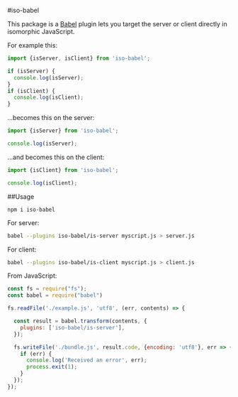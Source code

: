 #iso-babel

This package is a [Babel](https://github.com/babel/babel) plugin lets you target the
server or client directly in isomorphic JavaScript.

For example this:

```javascript
import {isServer, isClient} from 'iso-babel';

if (isServer) {
  console.log(isServer);
}
if (isClient) {
  console.log(isClient);
}
```

...becomes this on the server:

```javascript
import {isServer} from 'iso-babel';

console.log(isServer);
```

...and becomes this on the client:

```javascript
import {isClient} from 'iso-babel';

console.log(isClient);
```

##Usage

```
npm i iso-babel
```
For server:
```bash
babel --plugins iso-babel/is-server myscript.js > server.js
```
For client:
```bash
babel --plugins iso-babel/is-client myscript.js > client.js
```

From JavaScript:

```javascript
const fs = require("fs");
const babel = require("babel")

fs.readFile('./example.js', 'utf8', (err, contents) => {

  const result = babel.transform(contents, {
    plugins: ['iso-babel/is-server'],
  });

  fs.writeFile('./bundle.js', result.code, {encoding: 'utf8'}, err => {
    if (err) {
      console.log('Received an error', err);
      process.exit(1);
    }
  });
});
```

